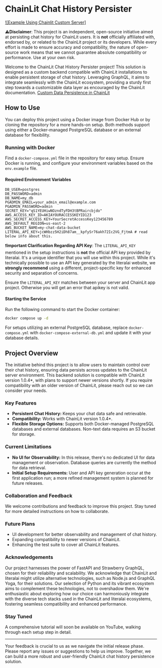 
# ChainLit Chat History Persister

[![Example Using Chainlit Custom Server]](https://youtu.be/S6AR5shbcZc?si=Y9zGDGcjJJYccaKs)


:warning:**Disclaimer**: This project is an independent, open-source initiative aimed at persisting chat history for ChainLit users. It is **not** officially affiliated with, endorsed by, or related to the ChainLit project or its developers. While every effort is made to ensure accuracy and compatibility, the nature of open-source work means that we cannot guarantee absolute compatibility or performance. Use at your own risk.

Welcome to the ChainLit Chat History Persister project! This solution is designed as a custom backend compatible with ChainLit installations to enable persistent storage of chat history. Leveraging GraphQL, it aims to integrate seamlessly with the ChainLit ecosystem, providing a sturdy first step towards a customizable data layer as encouraged by the ChainLit documentation. [Custom Data Persistence in ChainLit](https://docs.chainlit.io/data-persistence/custom)


## How to Use

You can deploy this project using a Docker image from Docker Hub or by cloning the repository for a more hands-on setup. Both methods support using either a Docker-managed PostgreSQL database or an external database for flexibility.

### Running with Docker

Find a `docker-compose.yml` file in the repository for easy setup. Ensure Docker is running, and configure your environment variables based on the `env.example` file.

#### Required Environment Variables

```plaintext
DB_USER=postgres
DB_PASSWORD=admin
DB_NAME=my_db
PGADMIN_EMAIL=your_admin_email@example.com
PGADMIN_PASSWORD=admin
SECRET_KEY="qS1YEUHiwNOzndTyFDH3tBPRaircbjdo"
AWS_ACCESS_KEY_ID=AKIAYOURACCESSKEYID123
AWS_SECRET_ACCESS_KEY=YourSecretAccessKey123456789
AWS_DEFAULT_REGION=us-east-2
AWS_BUCKET_NAME=my-chat-data-bucket
LITERAL_API_KEY=jcWHbzz5H2iDh87am__kpfySr76akh72Ic2VG_FjtmA # read below info about this.
```
:exclamation:**Important Clarification Regarding API Key**: The `LITERAL_API_KEY` mentioned in the setup instructions is **not** the official API key provided by literalai. It's a unique identifier that you will use within this project. While it's technically possible to use an API key generated by the literalai website, we **strongly recommend** using a different, project-specific key for enhanced security and separation of concerns.

Ensure the `LITERAL_API_KEY` matches between your server and ChainLit app project. Otherwise you will get an error that apikey is not valid.

#### Starting the Service

Run the following command to start the Docker container:
```bash
docker compose up -d
```
For setups utilizing an external PostgreSQL database, replace `docker-compose.yml` with `docker-compose-external-db.yml` and update it with your database details.

## Project Overview

The initiative behind this project is to allow users to maintain control over their chat history, ensuring data persists across updates to the ChainLit server environment. This backend solution is compatible with ChainLit version 1.0.4*, with plans to support newer versions shortly. If you require compatibility with an older version of ChainLit, please reach out so we can consider your needs.

### Key Features

- **Persistent Chat History:** Keeps your chat data safe and retrievable.
- **Compatibility:** Works with ChainLit version 1.0.4*.
- **Flexible Storage Options:** Supports both Docker-managed PostgreSQL databases and external databases. Non-text data requires an S3 bucket for storage.

### Current Limitations

- **No UI for Observability:** In this release, there's no dedicated UI for data management or observation. Database queries are currently the method for data retrieval.
- **Initial Setup Requirements:** User and API key generation occur at the first application run; a more refined management system is planned for future releases.

### Collaboration and Feedback

We welcome contributions and feedback to improve this project. Stay tuned for more detailed instructions on how to collaborate.

### Future Plans

-   UI development for better observability and management of chat history.
-   Expanding compatibility to newer versions of ChainLit.
-   Enhancing the test suite to cover all ChainLit features.

### Acknowledgements

Our project harnesses the power of FastAPI and Strawberry GraphQL, chosen for their reliability and scalability. We acknowledge that ChainLit and literalai might utilize alternative technologies, such as Node.js and GraphQL Yoga, for their solutions. Our selection of Python and its vibrant ecosystem aims to complement these technologies, not to overshadow them. We're enthusiastic about exploring how our choice can harmoniously integrate with the diverse tech stacks used in the ChainLit and literalai ecosystems, fostering seamless compatibility and enhanced performance.

### Stay Tuned

A comprehensive tutorial will soon be available on YouTube, walking through each setup step in detail.

----------

Your feedback is crucial to us as we navigate the initial release phase. Please report any issues or suggestions to help us improve. Together, we can build a more robust and user-friendly ChainLit chat history persistence solution.

